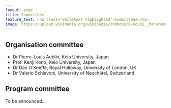 ```yaml
---
layout: page
title: Committees
feature_text: <h2 class="whitetext highlighted">Committees</h2>
image: https://upload.wikimedia.org/wikipedia/commons/6/6c/01._Panorama_de_Lyon_pris_depuis_le_toit_de_la_Basilique_de_Fourvi%C3%A8re.jpg 
---
```


## Organisation committee

- Dr Pierre-Louis Aublin, Keio University, Japan
- Prof. Kenji Kono, Keio University, Japan
- Dr Dan O’Keeffe, Royal Holloway, University of London, UK
- Dr Valerio Schiavoni, University of Neuchâtel, Switzerland

## Program committee

To be announced...

